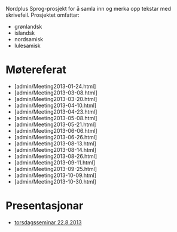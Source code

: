 Nordplus Sprog-prosjekt for å samla inn og merka opp tekstar med skrivefeil.
Prosjektet omfattar:
* grønlandsk
* islandsk
* nordsamisk
* lulesamisk

# Møtereferat

* [admin/Meeting2013-01-24.html]
* [admin/Meeting2013-03-08.html]
* [admin/Meeting2013-03-20.html]
* [admin/Meeting2013-04-10.html]
* [admin/Meeting2013-04-23.html]
* [admin/Meeting2013-05-08.html]
* [admin/Meeting2013-05-21.html]
* [admin/Meeting2013-06-06.html]
* [admin/Meeting2013-06-26.html]
* [admin/Meeting2013-08-13.html]
* [admin/Meeting2013-08-14.html]
* [admin/Meeting2013-08-26.html]
* [admin/Meeting2013-09-11.html]
* [admin/Meeting2013-09-25.html]
* [admin/Meeting2013-10-09.html]
* [admin/Meeting2013-10-30.html]

# Presentasjonar

* [torsdagsseminar 22.8.2013](StavekontrolltestingOgNorplusprosjektet.html)
